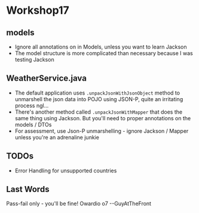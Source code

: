 
# Workshop17

## models
* Ignore all annotations on in Models, unless you want to learn Jackson
* The model structure is more complicated than necessary because I was testing Jackson


## WeatherService.java
* The default application uses `.unpackJsonWithJsonObject` method to unmarshell the json data into POJO using JSON-P, quite an irritating process ngl...
* There's another method called `.unpackJsonWithMapper` that does the same thing using Jackson. But you'll need to proper annotations on the models / DTOs
* For assessment, use Json-P unmarshelling - ignore Jackson / Mapper unless you're an adrenaline junkie


## TODOs
* Error Handling for unsupported countries


## Last Words
Pass-fail only - you'll be fine!
Owardio o7
--GuyAtTheFront
